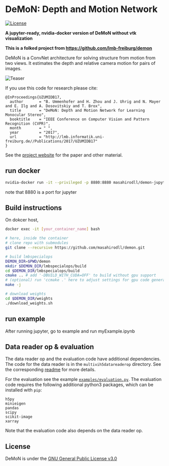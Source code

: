 # DeMoN: Depth and Motion Network

[![License](https://img.shields.io/badge/license-GPLv3-blue.svg)](LICENSE)

**A jupyter-ready, nvidia-docker version of DeMoN without vtk visualization**

**This is a folked project from https://github.com/lmb-freiburg/demon**

DeMoN is a ConvNet architecture for solving structure from motion from two views.
It estimates the depth and relative camera motion for pairs of images.

![Teaser](teaser.png)

If you use this code for research please cite:
   
    @InProceedings{UZUMIDB17,
      author       = "B. Ummenhofer and H. Zhou and J. Uhrig and N. Mayer and E. Ilg and A. Dosovitskiy and T. Brox",
      title        = "DeMoN: Depth and Motion Network for Learning Monocular Stereo",
      booktitle    = "IEEE Conference on Computer Vision and Pattern Recognition (CVPR)",
      month        = " ",
      year         = "2017",
      url          = "http://lmb.informatik.uni-freiburg.de//Publications/2017/UZUMIDB17"
    }

See the [project website](https://lmb.informatik.uni-freiburg.de/people/ummenhof/depthmotionnet) for the paper and other material.

## run docker 
```bash
nvidia-docker run -it --privileged -p 8880:8880 masahirodll/demon-jupyter
```

note that 8880 is a port for jupyter

## Build instructions
On dokcer host,
```bash
docker exec -it [your_container_name] bash
```

```bash
# here, inside the container
# clone repo with submodules
git clone --recursive https://github.com/masahirodll/demon.git

# build lmbspecialops
DEMON_DIR=$PWD/demon
mkdir $DEMON_DIR/lmbspecialops/build
cd $DEMON_DIR/lmbspecialops/build
cmake .. # add '-DBUILD_WITH_CUDA=OFF' to build without gpu support
# (optional) run 'ccmake .' here to adjust settings for gpu code generation
make -j

# download weights
cd $DEMON_DIR/weights
./download_weights.sh
```

## run example
After running jupyter, go to example and run myExample.ipynb

## Data reader op & evaluation

The data reader op and the evaluation code have additional dependencies.
The code for the data reader is in the ```multivih5datareaderop``` directory. 
See the corresponding [readme](multivih5datareaderop/README.md) for more details.

For the evaluation see the example [```examples/evaluation.py```](examples/evaluation.py).
The evaluation code requires the following additional python3 packages, which can be installed with ```pip```:

```
h5py
minieigen
pandas
scipy
scikit-image
xarray
```
Note that the evaluation code also depends on the data reader op.



## License

DeMoN is under the [GNU General Public License v3.0](LICENSE.txt)

